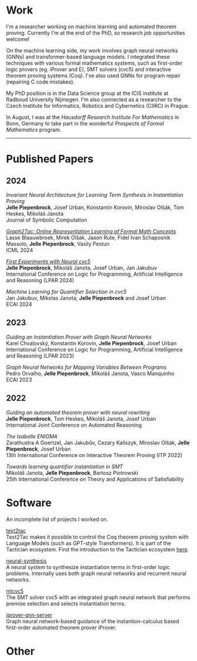 # Work
I'm a researcher working on machine learning and automated theorem proving. Currently I'm at the end of the PhD, so research job opportunities welcome! 

On the machine learning side, my work involves graph neural networks (GNNs) and transformer-based language models. I integrated these techniques with various formal mathematics systems, such as
first-order logic provers (eg. iProver and E), SMT solvers (cvc5) and interactive theorem proving systems (Coq). I've also used GNNs for program repair (repairing C code mistakes).

My PhD position is in the Data Science group at the ICIS institute at Radboud University Nijmegen. I'm also connected as a researcher to the Czech Institute for Informatics, Robotics and Cybernetics (CIIRC) in Prague.

In August, I was at the _Hausdorff Research Institute For Mathematics_ in Bonn, Germany to take part in the wonderful _Prospects of Formal Mathematics_ program.

-----
# Published Papers
## 2024
_Invariant Neural Architecture for Learning Term Synthesis in Instantiation Proving_ \
**Jelle Piepenbrock**, Josef Urban, Konstantin Korovin, Miroslav Olšák, Tom Heskes, Mikoláš Janota \
Journal of Symbolic Computation 

[_Graph2Tac: Online Representation Learning of Formal Math Concepts_](https://openreview.net/pdf?id=A7CtiozznN) \
Lasse Blaauwbroek, Mirek Olšák, Jason Rute, Fidel Ivan Schaposnik Massolo, **Jelle Piepenbrock**, Vasily Pestun \
ICML 2024

[_First Experiments with Neural cvc5_](https://easychair.org/publications/open/Z6b2) \
**Jelle Piepenbrock**, Mikoláš Janota, Josef Urban, Jan Jakubuv \
International Conference on Logic for Programming, Artificial Intelligence and Reasoning (LPAR 2024)

_Machine Learning for Quantifier Selection in cvc5_ \
Jan Jakubuv, Mikolas Janota, **Jelle Piepenbrock** and Josef Urban \
ECAI 2024

## 2023
_Guiding an Instantiation Prover with Graph Neural Networks_ \
Karel Chvalovský, Konstantin Korovin, **Jelle Piepenbrock**, Josef Urban \
International Conference on Logic for Programming, Artificial Intelligence and Reasoning (LPAR 2023)

_Graph Neural Networks for Mapping Variables Between Programs_ \
Pedro Orvalho, **Jelle Piepenbrock**, Mikoláš Janota, Vasco Manquinho \
ECAI 2023

## 2022 
_Guiding an automated theorem prover with neural rewriting_ \
**Jelle Piepenbrock**, Tom Heskes, Mikoláš Janota, Josef Urban \
International Joint Conference on Automated Reasoning

_The Isabelle ENIGMA_ \
Zarathustra A Goertzel, Jan Jakubův, Cezary Kaliszyk, Miroslav Olšák, **Jelle Piepenbrock**, Josef Urban \
13th International Conference on Interactive Theorem Proving (ITP 2022)

_Towards learning quantifier instantiation in SMT_ \
Mikoláš Janota, **Jelle Piepenbrock**, Bartosz Piotrowski \
25th International Conference on Theory and Applications of Satisfiability 

# Software
An incomplete list of projects I worked on.

[text2tac](https://github.com/JellePiepenbrock/text2tac) \
Text2Tac makes it possible to control the Coq theorem proving system with Language Models (such as GPT-style Transformers). 
It is part of the Tactician ecosystem. Find the introduction to the Tactician ecosystem [here](https://coq-tactician.github.io/api/).

[neural-synthesis](https://github.com/JellePiepenbrock/neural-synthesis) \
A neural system to synthesize instantiation terms in first-order logic problems. Internally uses both graph neural networks and recurrent neural networks.

[mlcvc5](https://github.com/JellePiepenbrock/mlcvc5-LPAR) \
The SMT solver cvc5 with an integrated graph neural network that performs premise selection and selects instantiation terms. 

[iprover-gnn-server](https://github.com/chvalovsky/iprover-gnn-server) \
Graph neural network-based guidance of the instantion-calculus based first-order automated theorem prover iProver. 

# Other
